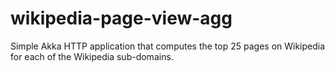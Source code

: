 # wikipedia-page-view-agg
Simple Akka HTTP application that computes the top 25 pages on Wikipedia for each of the Wikipedia sub-domains.
